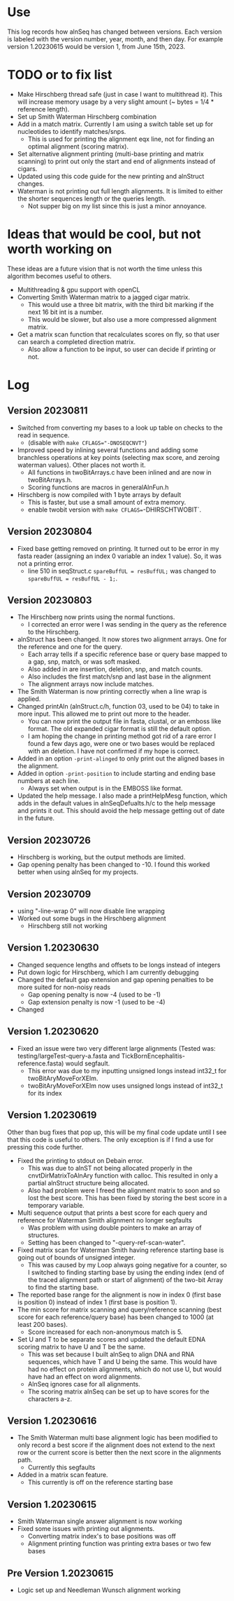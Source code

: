 # Use

This log records how alnSeq has changed between versions.
  Each version is labeled with the version number, year,
  month, and then day. For example version 1.20230615 would
  be version 1, from June 15th, 2023.

# TODO or to fix list

- Make Hirschberg thread safe (just in case I want to
  multithread it). This will increase memory usage by a
  very slight amount (~ bytes = 1/4 \* reference length).
- Set up Smith Waterman Hirschberg combination
- Add in a match matrix. Currently I am using a switch
  table set up for nucleotides to identify matches/snps.
  - This is used for printing the alignment eqx line, not
    for finding an optimal alignment (scoring matrix).
- Set alternative alignment printing (multi-base printing
  and matrix scanning) to print out only the start and end
  of alignments instead of cigars.
- Updated using this code guide for the new printing and
  alnStruct changes.
- Waterman is not printing out full length alignments. It
  is limited to either the shorter sequences length or the
  queries length.
  - Not supper big on my list since this is just a minor
    annoyance.

# Ideas that would be cool, but not worth working on

These ideas are a future vision that is not worth the
  time unless this algorithm becomes useful to others.

- Multithreading & gpu support with openCL
- Converting Smith Waterman matrix to a jagged cigar
  matrix.
  - This would use a three bit matrix, with the third
    bit marking if the next 16 bit int is a number.
  - This would be slower, but also use a more compressed
    alignment matrix.
- Get a matrix scan function that recalculates scores on
  fly, so that user can search a completed direction
  matrix.
  - Also allow a function to be input, so user can decide
    if printing or not.

# Log

## Version 20230811

- Switched from converting my bases to a look up table on
  checks to the read in sequence.
  - (disable with `make CFLAGS="-DNOSEQCNVT"`)
- Improved speed by inlining several functions and adding
  some branchless operations at key points
  (selecting max score, and zeroing waterman values). Other
  places not worth it.
  - All functions in twoBitArrays.c have been inlined and
    are now in twoBitArrays.h.
  - Scoring functions are macros in generalAlnFun.h
- Hirschberg is now compiled with 1 byte arrays by default
  - This is faster, but use a small amount of extra memory.
  - enable twobit version with
    `make CFLAGS=`-DHIRSCHTWOBIT`.

## Version 20230804

- Fixed base getting removed on printing. It turned out to
  be error in my fasta reader (assigning an index 0
  variable an index 1 value). So, it was not a printing
  error.
  - line 510 in seqStruct.c `spareBuffUL = resBuffUL;` was
    changed to `spareBuffUL = resBuffUL - 1;`.

## Version 20230803

- The Hirschberg now prints using the normal functions.
  - I corrected an error were I was sending in the query as
    the reference to the Hirschberg.
- alnStruct has been changed. It now stores two alignment
  arrays. One for the reference and one for the query.
  - Each array tells if a specific reference base or query
    base mapped to a gap, snp, match, or was soft masked.
  - Also added in are insertion, deletion, snp, and match
    counts.
  - Also includes the first match/snp and last base in the
    alignment
  - The alignment arrays now include matches.
- The Smith Waterman is now printing correctly when a line
  wrap is applied.
- Changed printAln (alnStruct.c/h, function 03, used to be
  04) to take in more input. This allowed me to print
  out more to the header.
  - You can now print the output file in fasta, clustal,
    or an emboss like format. The old expanded cigar
    format is still the default option.
  - I am hoping the change in printing method got rid of a
    rare error I found a few days ago, were one or two
    bases would be replaced with an deletion. I have not
    confirmed if my hope is correct.
- Added in an option `-print-alinged` to only print out the
  aligned bases in the alignment.
- Added in option `-print-position` to include starting and
  ending base numbers at each line.
  - Always set when output is in the EMBOSS like format.
- Updated the help message. I also made a printHelpMesg
  function, which adds in the default values in 
  alnSeqDefualts.h/c to the help message and prints it out.
  This should avoid the help message getting out of date
  in the future.

## Version 20230726

- Hirschberg is working, but the output methods are
  limited.
- Gap opening penalty has been changed to -10. I found this
  worked better when using alnSeq for my projects.

## Version 20230709

- using "-line-wrap 0" will now disable line wrapping
- Worked out some bugs in the Hirschberg alignment
  - Hirschberg still not working

## Version 1.20230630

- Changed sequence lengths and offsets to be longs instead
  of integers
- Put down logic for Hirschberg, which I am currently
  debugging
- Changed the default gap extension and gap opening 
  penalties to be more suited for non-noisy reads
  - Gap opening penalty is now -4 (used to be -1)
  - Gap extension penalty is now -1 (used to be -4)
- Changed
  
## Version 1.20230620

- Fixed an issue were two very different large alignments
  (Tested was: testing/largeTest-query-a.fasta and
  TickBornEncephalitis-reference.fasta) would segfault.
  - This error was due to my inputting unsigned longs
    instead int32_t for twoBitAryMoveForXElm.
  - twoBitAryMoveForXElm now uses unsigned longs instead of
    int32_t for its index

## Version 1.20230619

Other than bug fixes that pop up, this will be my final
  code update until I see that this code is useful to
  others. The only exception is if I find a use for 
  pressing this code further.

- Fixed the printing to stdout on Debain error.
  - This was due to alnST not being allocated properly
    in the cnvtDirMatrixToAlnAry function with calloc. This
    resulted in only a partial alnStruct structure being
    allocated.
  - Also had problem were I freed the alignment matrix to
    soon and so lost the best score. This has been fixed
    by storing the best score in a temporary variable.
- Multi sequence output that prints a best score for each
  query and reference for Waterman Smith alignment no
  longer segfaults
  - Was problem with using double pointers to make an array
    of structures.
  - Setting has been changed to "-query-ref-scan-water".
- Fixed matrix scan for Waterman Smith having reference
  starting base is going out of bounds of unsigned integer.
  - This was caused by my Loop always going negative for a
    counter, so I switched to finding starting base by
    using the ending index (end of the traced alignment
    path or start of alignment) of the two-bit Array to
    find the starting base.
- The reported base range for the alignment is now in index
  0 (first base is position 0) instead of index 1 (first
  base is position 1).
- The min score for matrix scanning and query/reference
  scanning (best score for each reference/query base) has
  been changed to 1000 (at least 200 bases).
  - Score increased for each non-anonymous match is 5.
- Set U and T to be separate scores and updated the default
  EDNA scoring matrix to have U and T be the same.
  - This was set because I built alnSeq to align DNA and
    RNA sequences, which have T and U being the same. This
    would have had no effect on protein alignments, which
    do not use U, but would have had an effect on word
    alignments.
  - AlnSeq ignores case for all alignments.
  - The scoring matrix alnSeq can be set up to have scores
    for the characters a-z.
    
## Version 1.20230616

- The Smith Waterman multi base alignment logic has been
  modified to only record a best score if the alignment
  does not extend to the next row or the current score
  is better then the next score in the alignments path.
  - Currently this segfaults
- Added in a matrix scan feature.
  - This currently is off on the reference starting base

## Version 1.20230615

- Smith Waterman single answer alignment is now working
- Fixed some issues with printing out alignments.
  - Converting matrix index's to base positions was off
  - Alignment printing function was printing extra bases
    or two few bases

## Pre Version 1.20230615

- Logic set up and Needleman Wunsch alignment working
